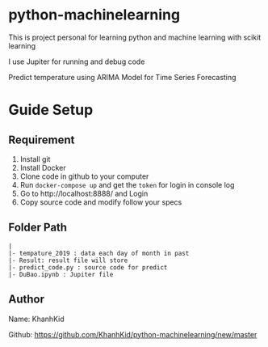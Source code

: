 # python-machinelearning

This is project personal for learning python and machine learning with scikit learning

I use Jupiter for running and debug code 

Predict temperature using ARIMA Model for Time Series Forecasting

# Guide Setup 
## Requirement
1. Install git 
2. Install Docker 
3. Clone code in github to your computer 
3. Run `docker-compose up` and get the `token` for login in console log
4. Go to http://localhost:8888/ and Login
5. Copy source code and modify follow your specs

## Folder Path
    |
    |- tempature_2019 : data each day of month in past 
    |- Result: result file will store
    |- predict_code.py : source code for predict
    |- DuBao.ipynb : Jupiter file 

## Author

Name: KhanhKid

Github: https://github.com/KhanhKid/python-machinelearning/new/master
